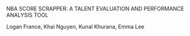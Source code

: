 
NBA SCORE SCRAPPER:
A TALENT EVALUATION AND PERFORMANCE ANALYSIS TOOL

Logan France, Khai Nguyen, Kunal Khurana, Emma Lee
